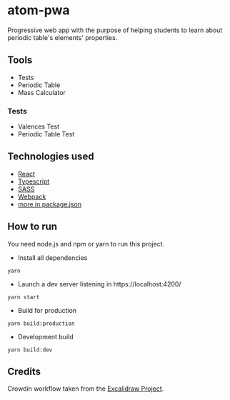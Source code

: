 # atom-pwa

Progressive web app with the purpose of helping students to learn about periodic table's elements' properties.

## Tools

- Tests
- Periodic Table
- Mass Calculator

### Tests

- Valences Test
- Periodic Table Test

## Technologies used

- [React](https://reactjs.org/)
- [Typescript](https://www.typescriptlang.org/)
- [SASS](https://sass-lang.com/)
- [Webpack](https://webpack.js.org/)
- [more in package.json](https://github.com/HorusGoul/atom-pwa/blob/master/package.json)

## How to run

You need node.js and npm or yarn to run this project.

- Install all dependencies

```
yarn
```

- Launch a dev server listening in https://localhost:4200/

```
yarn start
```

- Build for production

```
yarn build:production
```

- Development build

```
yarn build:dev
```

## Credits

Crowdin workflow taken from the [Excalidraw Project](https://github.com/excalidraw/excalidraw/tree/master/src/locales).
